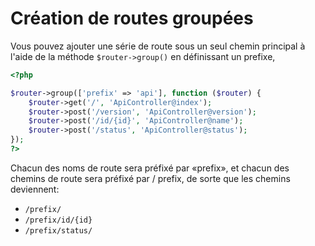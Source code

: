# Création de routes groupées

Vous pouvez ajouter une série de route sous un seul chemin principal à l'aide de la méthode 
`$router->group()` en définissant un prefixe,

```php
<?php

$router->group(['prefix' => 'api'], function ($router) {
    $router->get('/', 'ApiController@index');
    $router->post('/version', 'ApiController@version');
    $router->post('/id/{id}', 'ApiController@name');
    $router->post('/status', 'ApiController@status');
});
?>
```

Chacun des noms de route sera préfixé par «prefix», et chacun des chemins de route sera préfixé par / prefix, de sorte que les chemins deviennent:

* `/prefix/`
* `/prefix/id/{id}`
* `/prefix/status/`


